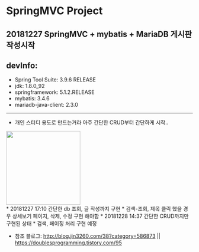 # SpringMVC Project
## 20181227 SpringMVC + mybatis + MariaDB 게시판 작성시작
## devInfo: 
* Spring Tool Suite: 3.9.6 RELEASE 
* jdk: 1.8.0_92
* springframework: 5.1.2.RELEASE
* mybatis: 3.4.6
* mariadb-java-client: 2.3.0
----------------------------------------------------------------------------------------------------------------------------
* 개인 스터디 용도로 만드는거라 아주 간단한 CRUD부터 간단하게 시작..
<div>
<img src="https://user-images.githubusercontent.com/44331989/50150424-4b9de380-0301-11e9-9e79-41e6595fe8ba.png" width="200"> </div>
* 20181227 17:10 간단한 db 조회, 글 작성까지 구현
* 검색-조회, 제목 클릭 했을 경우 상세보기 페이지, 삭제, 수정 구현 해야함
* 20181228 14:37 간단한 CRUD까지만 구현된 상태
* 검색, 페이징 처리 구현 예정


* 참조 블로그: http://blog.jin3260.com/38?category=586873 || https://doublesprogramming.tistory.com/95<br/>

